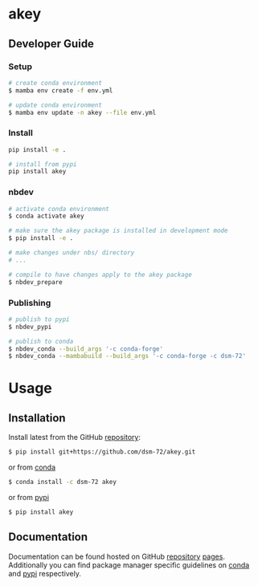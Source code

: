 # akey

<!-- WARNING: THIS FILE WAS AUTOGENERATED! DO NOT EDIT! -->

## Developer Guide

### Setup

``` sh
# create conda environment
$ mamba env create -f env.yml

# update conda environment
$ mamba env update -n akey --file env.yml
```

### Install

``` sh
pip install -e .

# install from pypi
pip install akey
```

### nbdev

``` sh
# activate conda environment
$ conda activate akey

# make sure the akey package is installed in development mode
$ pip install -e .

# make changes under nbs/ directory
# ...

# compile to have changes apply to the akey package
$ nbdev_prepare
```

### Publishing

``` sh
# publish to pypi
$ nbdev_pypi

# publish to conda
$ nbdev_conda --build_args '-c conda-forge'
$ nbdev_conda --mambabuild --build_args '-c conda-forge -c dsm-72'
```

# Usage

## Installation

Install latest from the GitHub
[repository](https://github.com/dsm-72/akey):

``` sh
$ pip install git+https://github.com/dsm-72/akey.git
```

or from [conda](https://anaconda.org/dsm-72/akey)

``` sh
$ conda install -c dsm-72 akey
```

or from [pypi](https://pypi.org/project/akey/)

``` sh
$ pip install akey
```

## Documentation

Documentation can be found hosted on GitHub
[repository](https://github.com/dsm-72/akey)
[pages](https://dsm-72.github.io/akey/). Additionally you can find
package manager specific guidelines on
[conda](https://anaconda.org/dsm-72/akey) and
[pypi](https://pypi.org/project/akey/) respectively.
